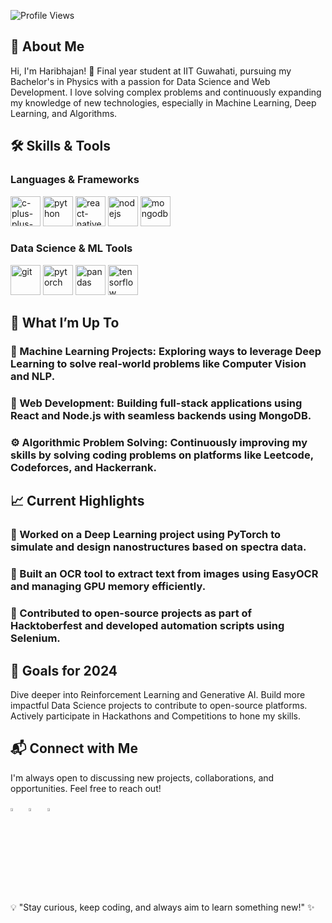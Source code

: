 
![Profile Views](https://komarev.com/ghpvc/?username=Haribhajank&color=blueviolet)

## 👋 About Me

Hi, I'm Haribhajan!
🚀 Final year student at IIT Guwahati, pursuing my Bachelor's in Physics with a passion for Data Science and Web Development. I love solving complex problems and continuously expanding my knowledge of new technologies, especially in Machine Learning, Deep Learning, and Algorithms.

## 🛠 Skills & Tools

### Languages & Frameworks
<p> <img width="48" height="48" src="https://img.icons8.com/color/48/c-plus-plus-logo.png" alt="c-plus-plus-logo" title="C++"/> 
    <img width="48" height="48" src="https://img.icons8.com/color/48/python--v1.png" alt="python" title="Python"/> 
    <img width="48" height="48" src="https://img.icons8.com/color/48/react-native.png" alt="react-native" title="React.js"/> 
    <img width="48" height="48" src="https://img.icons8.com/color/48/nodejs.png" alt="nodejs" title="Node.js"/> 
    <img width="48" height="48" src="https://img.icons8.com/color/48/mongodb.png" alt="mongodb" title="MongoDB"/> 
</p>

### Data Science & ML Tools
<p> <img width="48" height="48" src="https://img.icons8.com/color/48/git.png" alt="git" title="Git"/> 
    <img width="48" height="48" src="https://img.icons8.com/?size=100&id=O6SWwpPIM0GB&format=png&color=000000" alt="pytorch" title="PyTorch"/> 
    <img width="48" height="48" src="https://img.icons8.com/?size=100&id=xSkewUSqtErH&format=png&color=000000" alt="pandas" title="Pandas"/> 
    <img width="48" height="48" src="https://img.icons8.com/color/48/000000/tensorflow.png" alt="tensorflow" title="TensorFlow"/> 
</p>

## 🌟 What I’m Up To
### 🧠 Machine Learning Projects: Exploring ways to leverage Deep Learning to solve real-world problems like Computer Vision and NLP.
### 🔭 Web Development: Building full-stack applications using React and Node.js with seamless backends using MongoDB.
### ⚙️ Algorithmic Problem Solving: Continuously improving my skills by solving coding problems on platforms like Leetcode, Codeforces, and Hackerrank.

## 📈 Current Highlights
### 🎯 Worked on a Deep Learning project using PyTorch to simulate and design nanostructures based on spectra data.
### 📝 Built an OCR tool to extract text from images using EasyOCR and managing GPU memory efficiently.
### 🤖 Contributed to open-source projects as part of Hacktoberfest and developed automation scripts using Selenium.

## 🎯 Goals for 2024
Dive deeper into Reinforcement Learning and Generative AI.
Build more impactful Data Science projects to contribute to open-source platforms.
Actively participate in Hackathons and Competitions to hone my skills.


## 📬 Connect with Me
I'm always open to discussing new projects, collaborations, and opportunities. Feel free to reach out!

<p> <a href="mailto:haribhajank5@gmail.com"><img src="https://img.icons8.com/fluent/48/000000/gmail.png" width="3.5%" title="Email"/></a> &nbsp; 
    <a href="https://www.linkedin.com/in/haribhajank"><img src="https://img.icons8.com/color/48/000000/linkedin.png" width="3.5%" title="LinkedIn"/></a> &nbsp; 
    <a href="https://instagram.com/hari__1729?igshid=OTk0YzhjMDVlZA=="><img src="https://img.icons8.com/fluent/48/000000/instagram-new.png" width="3.5%" title="Instagram"/></a> &nbsp; 
</p>

💡 "Stay curious, keep coding, and always aim to learn something new!" ✨



